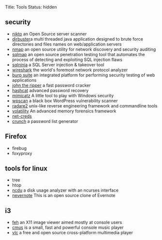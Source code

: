 Title: Tools
Status: hidden

## security

  * [nikto](https://cirt.net/nikto2) an Open Source server scanner
  * [dirbuster]()a multi threaded java application designed to brute force directories and files names on web/application servers
  * [nmap](https://nmap.org/) an open source utility for network discovery and security auditing
  * [sqlmap](http://sqlmap.org/) an open source penetration testing tool that automates the process of detecting and exploiting SQL injection flaws
  * [sqlninja](http://sqlninja.sourceforge.net/) a SQL Server injection & takeover tool
  * [wireshark](https://www.wireshark.org/) the world's foremost network protocol analyzer
  * [burp suite](http://portswigger.net/burp/) an integrated platform for performing security testing of web applications
  * [john the ripper](http://www.openwall.com/john/) a fast password cracker
  * [hashcat](http://hashcat.net) advanced password recovery
  * [mimicatz](http://blog.gentilkiwi.com/mimikatz) A little tool to play with Windows security
  * [wpscan](http://wpscan.org/) a black box WordPress vulnerability scanner
  * [radare2](http://www.radare.org/r/) unix-like reverse engineering framework and commandline tools
  * [volatility](http://www.volatilityfoundation.org/) An advanced memory forensics framework
  * [net-creds](https://github.com/DanMcInerney/net-creds)
  * [crunch](http://crunch-wordlist.sourceforge.net/) a password list generator

## Firefox

  * firebug
  * foxyproxy

## tools for linux

  * tree
  * htop
  * [ncdu](http://dev.yorhel.nl/ncdu) a disk usage analyzer with an ncurses interface
  * [nevernote](http://nevernote.sourceforge.net/) This is an open source clone of Evernote

## i3

  * [feh](http://feh.finalrewind.org/) an X11 image viewer aimed mostly at console users
  * [cmus](https://cmus.github.io/) is a small, fast and powerful console music player
  * [vlc](http://www.videolan.org/) a free and open source cross-platform multimedia player
